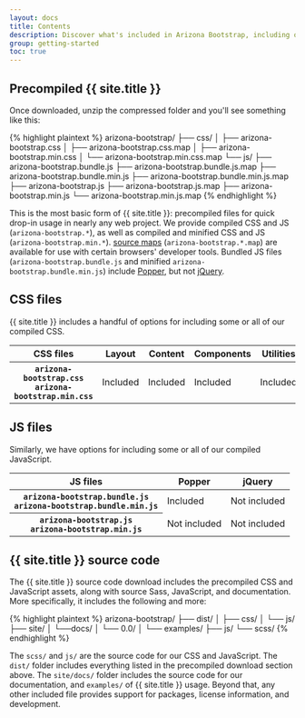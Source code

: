```yaml
---
layout: docs
title: Contents
description: Discover what's included in Arizona Bootstrap, including our precompiled and source code flavors. Remember, Arizona Bootstrap's JavaScript plugins require jQuery.
group: getting-started
toc: true
---
```


## Precompiled {{ site.title }}

Once downloaded, unzip the compressed folder and you'll see something like this:

<!-- NOTE: This info is intentionally duplicated in the README. Copy any changes made here over to the README too, but be sure to keep in mind to add the `dist` folder. -->

{% highlight plaintext %}
arizona-bootstrap/
├── css/
│   ├── arizona-bootstrap.css
│   ├── arizona-bootstrap.css.map
│   ├── arizona-bootstrap.min.css
│   └── arizona-bootstrap.min.css.map
└── js/
    ├── arizona-bootstrap.bundle.js
    ├── arizona-bootstrap.bundle.js.map
    ├── arizona-bootstrap.bundle.min.js
    ├── arizona-bootstrap.bundle.min.js.map
    ├── arizona-bootstrap.js
    ├── arizona-bootstrap.js.map
    ├── arizona-bootstrap.min.js
    └── arizona-bootstrap.min.js.map
{% endhighlight %}

This is the most basic form of {{ site.title }}: precompiled files for quick drop-in usage in nearly any web project. We provide compiled CSS and JS (`arizona-bootstrap.*`), as well as compiled and minified CSS and JS (`arizona-bootstrap.min.*`). [source maps](https://developers.google.com/web/tools/chrome-devtools/javascript/source-maps) (`arizona-bootstrap.*.map`) are available for use with certain browsers' developer tools. Bundled JS files (`arizona-bootstrap.bundle.js` and minified `arizona-bootstrap.bundle.min.js`) include [Popper](https://popper.js.org/), but not [jQuery](https://jquery.com/).

## CSS files

{{ site.title }} includes a handful of options for including some or all of our compiled CSS.

<table class="table table-bordered">
  <thead>
    <tr>
      <th scope="col">CSS files</th>
      <th scope="col">Layout</th>
      <th scope="col">Content</th>
      <th scope="col">Components</th>
      <th scope="col">Utilities</th>
    </tr>
  </thead>
  <tbody>
    <tr>
      <th scope="row">
        <div><code class="font-weight-normal text-nowrap">arizona-bootstrap.css</code></div>
        <div><code class="font-weight-normal text-nowrap">arizona-bootstrap.min.css</code></div>
      </th>
      <td class="text-success">Included</td>
      <td class="text-success">Included</td>
      <td class="text-success">Included</td>
      <td class="text-success">Included</td>
    </tr>
  </tbody>
</table>

## JS files

Similarly, we have options for including some or all of our compiled JavaScript.

<table class="table table-bordered">
  <thead>
    <tr>
      <th scope="col">JS files</th>
      <th scope="col">Popper</th>
      <th scope="col">jQuery</th>
    </tr>
  </thead>
  <tbody>
    <tr>
      <th scope="row">
        <div><code class="font-weight-normal text-nowrap">arizona-bootstrap.bundle.js</code></div>
        <div><code class="font-weight-normal text-nowrap">arizona-bootstrap.bundle.min.js</code></div>
      </th>
      <td class="text-success">Included</td>
      <td class="bg-light text-muted">Not included</td>
    </tr>
    <tr>
      <th scope="row">
        <div><code class="font-weight-normal text-nowrap">arizona-bootstrap.js</code></div>
        <div><code class="font-weight-normal text-nowrap">arizona-bootstrap.min.js</code></div>
      </th>
      <td class="bg-light text-muted">Not included</td>
      <td class="bg-light text-muted">Not included</td>
    </tr>
  </tbody>
</table>

## {{ site.title }} source code

The {{ site.title }} source code download includes the precompiled CSS and JavaScript assets, along with source Sass, JavaScript, and documentation. More specifically, it includes the following and more:

{% highlight plaintext %}
arizona-bootstrap/
├── dist/
│   ├── css/
│   └── js/
├── site/
│   └──docs/
│      └── 0.0/
│          └── examples/
├── js/
└── scss/
{% endhighlight %}

The `scss/` and `js/` are the source code for our CSS and JavaScript. The `dist/` folder includes everything listed in the precompiled download section above. The `site/docs/` folder includes the source code for our documentation, and `examples/` of {{ site.title }} usage. Beyond that, any other included file provides support for packages, license information, and development.

